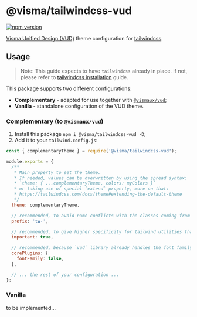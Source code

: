 # @visma/tailwindcss-vud

[![npm version](https://badge.fury.io/js/%40visma%2Ftailwindcss-vud.svg)](https://www.npmjs.com/package/@visma/tailwindcss-vud)

[Visma Unified Design (VUD)](https://ux.visma.com/guidelines-resources/) theme configuration for [tailwindcss](https://tailwindcss.com).

## Usage

> Note: This guide expects to have `tailwindcss` already in place.
> If not, please refer to [tailwindcss installation](https://tailwindcss.com/docs/installation) guide.

This package supports two different configurations:

- **Complementary** - adapted for use together with [`@vismaux/vud`](https://www.npmjs.com/package/@vismaux/vud);
- **Vanilla** - standalone configuration of the VUD theme.

### Complementary (to `@vismaux/vud`)

1. Install this package `npm i @visma/tailwindcss-vud -D`;
2. Add it to your `tailwind.config.js`:

```js
const { complementaryTheme } = require('@visma/tailwindcss-vud');

module.exports = {
  /**
   * Main property to set the theme.
   * If needed, values can be overwritten by using the spread syntax:
   * `theme: { ...complementaryTheme, colors: myColors }`
   * or taking use of special `extend` property, more on that:
   * https://tailwindcss.com/docs/theme#extending-the-default-theme
   */
  theme: complementaryTheme,

  // recommended, to avoid name conflicts with the classes coming from `vud` library
  prefix: 'tw-',

  // recommended, to give higher specificity for tailwind utilities than `vud` styles
  important: true,

  // recommended, because `vud` library already handles the font family
  corePlugins: {
    fontFamily: false,
  },

  // ... the rest of your configuration ...
};
```

### Vanilla

to be implemented...
